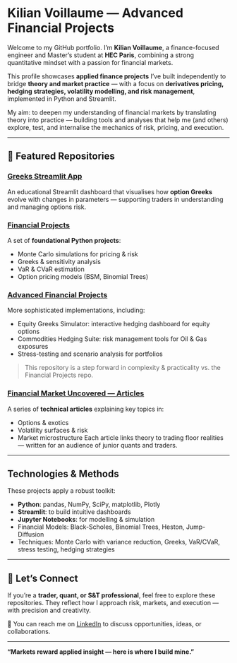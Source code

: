 # Kilian Voillaume — Advanced Financial Projects

Welcome to my GitHub portfolio. I’m **Kilian Voillaume**, a finance-focused engineer and Master’s student at **HEC Paris**, combining a strong quantitative mindset with a passion for financial markets.  

This profile showcases **applied finance projects** I’ve built independently to bridge **theory and market practice** — with a focus on **derivatives pricing, hedging strategies, volatility modelling, and risk management**, implemented in Python and Streamlit.

My aim: to deepen my understanding of financial markets by translating theory into practice — building tools and analyses that help me (and others) explore, test, and internalise the mechanics of risk, pricing, and execution.

---

## 📂 Featured Repositories

### [Greeks Streamlit App](https://github.com/KilianVoillaume/Greeks_Streamlit_APP)
An educational Streamlit dashboard that visualises how **option Greeks** evolve with changes in parameters — supporting traders in understanding and managing options risk.  

### [Financial Projects](https://github.com/KilianVoillaume/Financial-Projects)
A set of **foundational Python projects**:
- Monte Carlo simulations for pricing & risk
- Greeks & sensitivity analysis
- VaR & CVaR estimation
- Option pricing models (BSM, Binomial Trees)

### [Advanced Financial Projects](https://github.com/KilianVoillaume/Advanced-Financial-Projects)
More sophisticated implementations, including:
- Equity Greeks Simulator: interactive hedging dashboard for equity options
- Commodities Hedging Suite: risk management tools for Oil & Gas exposures
- Stress-testing and scenario analysis for portfolios
> This repository is a step forward in complexity & practicality vs. the Financial Projects repo.

### [Financial Market Uncovered — Articles](https://github.com/KilianVoillaume/Financial_Market_Uncovered_Articles)
A series of **technical articles** explaining key topics in:
- Options & exotics
- Volatility surfaces & risk
- Market microstructure
Each article links theory to trading floor realities — written for an audience of junior quants and traders.

---

## Technologies & Methods

These projects apply a robust toolkit:
- **Python**: pandas, NumPy, SciPy, matplotlib, Plotly
- **Streamlit**: to build intuitive dashboards
- **Jupyter Notebooks**: for modelling & simulation
- Financial Models: Black-Scholes, Binomial Trees, Heston, Jump-Diffusion
- Techniques: Monte Carlo with variance reduction, Greeks, VaR/CVaR, stress testing, hedging strategies

---

## 🤝 Let’s Connect

If you’re a **trader, quant, or S&T professional**, feel free to explore these repositories. They reflect how I approach risk, markets, and execution — with precision and creativity.  

📩 You can reach me on [LinkedIn](https://www.linkedin.com/in/kilian-voillaume/) to discuss opportunities, ideas, or collaborations.

---

**“Markets reward applied insight — here is where I build mine.”**
